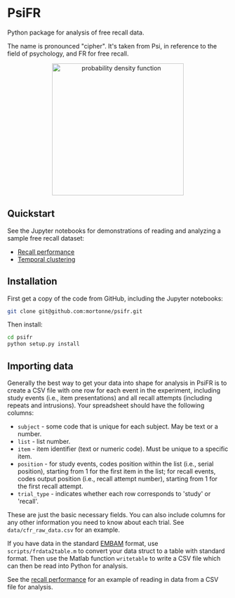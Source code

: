 # PsiFR
Python package for analysis of free recall data.

The name is pronounced "cipher". It's taken from Psi, in reference to the field of psychology, and FR for free recall.

<p align="center">
  <img src="https://github.com/mortonne/psifr/blob/master/jupyter/lag_crp.png" alt="probability density function" width="300">
</p>

## Quickstart

See the Jupyter notebooks for demonstrations of reading and analyzing a sample free recall dataset:
* [Recall performance](https://github.com/mortonne/psifr/blob/master/jupyter/demo_recall.ipynb)
* [Temporal clustering](https://github.com/mortonne/psifr/blob/master/jupyter/demo_clustering.ipynb)


## Installation

First get a copy of the code from GitHub, including the Jupyter notebooks:

```bash
git clone git@github.com:mortonne/psifr.git
```

Then install:

```bash
cd psifr
python setup.py install
```

## Importing data

Generally the best way to get your data into shape for analysis in PsiFR is to create a CSV file with one row for each event in the experiment, including study events (i.e., item presentations) and all recall attempts (including repeats and intrusions). Your spreadsheet should have the following columns:
* `subject` - some code that is unique for each subject. May be text or a number.
* `list` - list number.
* `item` - item identifier (text or numeric code). Must be unique to a specific item.
* `position` - for study events, codes position within the list (i.e., serial position), starting from 1 for the first item in the list; for recall events, codes output position (i.e., recall attempt number), starting from 1 for the first recall attempt.
* `trial_type` - indicates whether each row corresponds to 'study' or 'recall'.

These are just the basic necessary fields. You can also include columns for any other information you need to know about each trial. See `data/cfr_raw_data.csv` for an example.

If you have data in the standard [EMBAM](https://github.com/vucml/EMBAM) format, use `scripts/frdata2table.m` to convert your data struct to a table with standard format. Then use the Matlab function `writetable` to write a CSV file which can then be read into Python for analysis.

See the [recall performance](https://github.com/mortonne/psifr/blob/master/jupyter/demo_recall.ipynb) for an example of reading in data from a CSV file for analysis.
